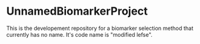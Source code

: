 # UnnamedBiomarkerProject

This is the developement repository for a biomarker selection method that currently has no name. It's code name is "modified lefse".
